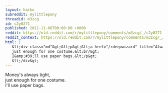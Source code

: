 ```yaml
---
layout: haiku
subreddit: mylittlepony
threadid: m3zcg
id: c2y0271
published: 2011-11-08T00:00:00 +0000
reddit: https://old.reddit.com/r/mylittlepony/comments/m3zcg/_/c2y0271
reddit_context: https://old.reddit.com/r/mylittlepony/comments/m3zcg/_/c2y0271?context=3
html: |
   &lt;div class="md"&gt;&lt;p&gt;&lt;a href="/rderpwizard" title="Always Relevant Paper Bag Princess"&gt;&lt;/a&gt; Money&amp;#39;s always tight,&lt;br/&gt;
   just enough for one costume.&lt;br/&gt;
   I&amp;#39;ll use paper bags.&lt;/p&gt;
   &lt;/div&gt;
---
```


[](/rderpwizard "Always Relevant Paper Bag Princess") Money's always tight,  
just enough for one costume.  
I'll use paper bags.